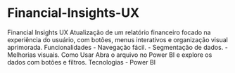 # Financial-Insights-UX
 Financial Insights UX  Atualização de um relatório financeiro focado na experiência do usuário, com botões, menus interativos e organização visual aprimorada.  Funcionalidades - Navegação fácil. - Segmentação de dados. - Melhorias visuais.  Como Usar Abra o arquivo no Power BI e explore os dados com botões e filtros.  Tecnologias - Power BI
